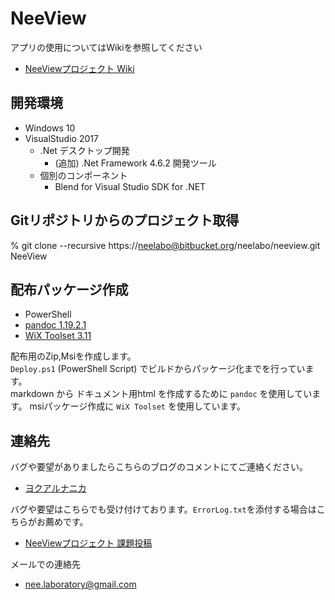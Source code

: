 # NeeView

アプリの使用についてはWikiを参照してください
  
  * [NeeViewプロジェクト Wiki](https://bitbucket.org/neelabo/neeview/wiki/)

## 開発環境

* Windows 10
* VisualStudio 2017
    - .Net デスクトップ開発
        - (追加) .Net Framework 4.6.2 開発ツール
    - 個別のコンポーネント
        - Blend for Visual Studio SDK for .NET

## Gitリポジトリからのプロジェクト取得

% git clone --recursive https://neelabo@bitbucket.org/neelabo/neeview.git NeeView

## 配布パッケージ作成

* PowerShell
* [pandoc 1.19.2.1](http://pandoc.org/)
* [WiX Toolset 3.11](http://wixtoolset.org/)

配布用のZip,Msiを作成します。  
`Deploy.ps1` (PowerShell Script) でビルドからパッケージ化までを行っています。  
markdown から ドキュメント用html を作成するために `pandoc` を使用しています。
msiパッケージ作成に `WiX Toolset` を使用しています。


## 連絡先

 バグや要望がありましたらこちらのブログのコメントにてご連絡ください。
 
  * [ヨクアルナニカ](https://yokuarunanika.blogspot.jp/)
 
 バグや要望はこちらでも受け付けております。`ErrorLog.txt`を添付する場合はこちらがお薦めです。
 
  * [NeeViewプロジェクト 課題投稿](https://bitbucket.org/neelabo/neeview/issues/new)
 
メールでの連絡先

  * [nee.laboratory@gmail.com](mailto:nee.laboratory@gmail.com)